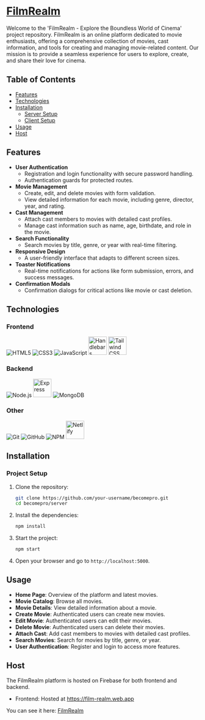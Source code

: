 # [FilmRealm](https://film-realm.web.app)

Welcome to the 'FilmRealm - Explore the Boundless World of Cinema' project repository. FilmRealm is an online platform dedicated to movie enthusiasts, offering a comprehensive collection of movies, cast information, and tools for creating and managing movie-related content. Our mission is to provide a seamless experience for users to explore, create, and share their love for cinema.

## Table of Contents

- [Features](#features)
- [Technologies](#technologies)
- [Installation](#installation)
  - [Server Setup](#server-setup)
  - [Client Setup](#client-setup)
- [Usage](#usage)
- [Host](#host)

## Features

- **User Authentication**
  - Registration and login functionality with secure password handling.
  - Authentication guards for protected routes.
- **Movie Management**
  - Create, edit, and delete movies with form validation.
  - View detailed information for each movie, including genre, director, year, and rating.
- **Cast Management**
  - Attach cast members to movies with detailed cast profiles.
  - Manage cast information such as name, age, birthdate, and role in the movie.
- **Search Functionality**
  - Search movies by title, genre, or year with real-time filtering.
- **Responsive Design**
  - A user-friendly interface that adapts to different screen sizes.
- **Toaster Notifications**
  - Real-time notifications for actions like form submission, errors, and success messages.
- **Confirmation Modals**
  - Confirmation dialogs for critical actions like movie or cast deletion.

## Technologies

### Frontend

<p>
  <img src="https://img.icons8.com/color/48/000000/html-5.png" alt="HTML5" />
  <img src="https://img.icons8.com/color/48/000000/css3.png" alt="CSS3" />
  <img src="https://img.icons8.com/color/48/000000/javascript.png" alt="JavaScript" />
  <img src="https://cdn.iconscout.com/icon/free/png-256/free-handlebars-logo-icon-download-in-svg-png-gif-file-formats--company-brand-world-logos-vol-9-pack-icons-282936.png" alt="Handlebars" style="width: 48px; height: 48px;" />
  <img src="https://static-00.iconduck.com/assets.00/tailwind-css-icon-144x86-czphjb87.png" alt="Tailwind CSS" style="width: 48px; height: 48px;" />
</p>

### Backend

<p>
  <img src="https://img.icons8.com/color/48/000000/nodejs.png" alt="Node.js" />
  <img src="https://img.icons8.com/fluent/200/express-js.png" alt="Express" style="width: 48px; height: 48px;"  />
  <img src="https://img.icons8.com/color/48/000000/mongodb.png" alt="MongoDB" />
</p>

### Other

<p>
  <img src="https://img.icons8.com/color/48/000000/git.png" alt="Git" />
  <img src="https://img.icons8.com/color/48/000000/github.png" alt="GitHub" />
  <img src="https://img.icons8.com/color/48/000000/npm.png" alt="NPM" />
  <img src="https://static-00.iconduck.com/assets.00/netlify-icon-511x512-idkvcd89.png" alt="Netlify" style="width: 48px; height: 48px;" />
</p>

## Installation

### Project Setup

1. Clone the repository:

   ```sh
   git clone https://github.com/your-username/becomepro.git
   cd becomepro/server
   ```

2. Install the dependencies:

   ```sh
   npm install
   ```

3. Start the project:

   ```sh
   npm start
   ```

4. Open your browser and go to `http://localhost:5000`.

## Usage

- **Home Page**: Overview of the platform and latest movies.
- **Movie Catalog**: Browse all movies.
- **Movie Details**: View detailed information about a movie.
- **Create Movie**: Authenticated users can create new movies.
- **Edit Movie**: Authenticated users can edit their movies.
- **Delete Movie**: Authenticated users can delete their movies.
- **Attach Cast**: Add cast members to movies with detailed cast profiles.
- **Search Movies**: Search for movies by title, genre, or year.
- **User Authentication**: Register and login to access more features.

## Host

The FilmRealm platform is hosted on Firebase for both frontend and backend.

- Frontend: Hosted at https://film-realm.web.app

You can see it here: <a href="https://film-realm.web.app">FilmRealm</a>
